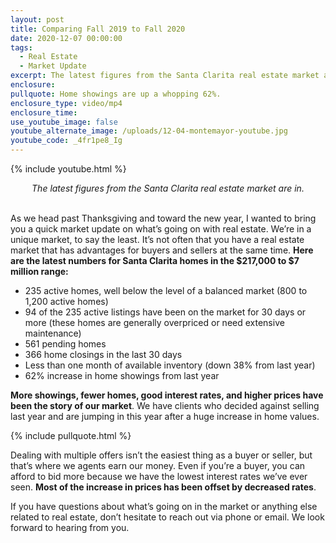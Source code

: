 ```yaml
---
layout: post
title: Comparing Fall 2019 to Fall 2020
date: 2020-12-07 00:00:00
tags:
  - Real Estate
  - Market Update
excerpt: The latest figures from the Santa Clarita real estate market are in.
enclosure:
pullquote: Home showings are up a whopping 62%.
enclosure_type: video/mp4
enclosure_time:
use_youtube_image: false
youtube_alternate_image: /uploads/12-04-montemayor-youtube.jpg
youtube_code: _4fr1pe8_Ig
---
```


{% include youtube.html %}

<center><em>The latest figures from the Santa Clarita real estate market are in.</em></center>

<br>As we head past Thanksgiving and toward the new year, I wanted to bring you a quick market update on what’s going on with real estate. We’re in a unique market, to say the least. It’s not often that you have a real estate market that has advantages for buyers and sellers at the same time. **Here are the latest numbers for Santa Clarita homes in the $217,000 to $7 million range:**

* 235 active homes, well below the level of a balanced market (800 to 1,200 active homes)
* 94 of the 235 active listings have been on the market for 30 days or more (these homes are generally overpriced or need extensive maintenance)
* 561 pending homes
* 366 home closings in the last 30 days
* Less than one month of available inventory (down 38% from last year)
* 62% increase in home showings from last year

**More showings, fewer homes, good interest rates, and higher prices have been the story of our market**. We have clients who decided against selling last year and are jumping in this year after a huge increase in home values.

{% include pullquote.html %}

Dealing with multiple offers isn’t the easiest thing as a buyer or seller, but that’s where we agents earn our money. Even if you’re a buyer, you can afford to bid more because we have the lowest interest rates we’ve ever seen. **Most of the increase in prices has been offset by decreased rates**.

If you have questions about what’s going on in the market or anything else related to real estate, don’t hesitate to reach out via phone or email. We look forward to hearing from you.
